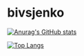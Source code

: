 # bivsjenko

[![Anurag's GitHub stats](https://github-readme-stats.vercel.app/api?username=bivtsjenko)](https://github.com/anuraghazra/github-readme-stats)

[![Top Langs](https://github-readme-stats.vercel.app/api/top-langs/?username=bivtsjenko&layout=compact)](https://github.com/anuraghazra/github-readme-stats)

